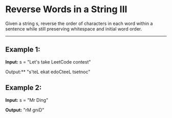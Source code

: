 # Reverse Words in a String III

Given a string s, reverse the order of characters in each word within a sentence while still preserving whitespace and initial word order.

---

## Example 1:

**Input:** s = "Let's take LeetCode contest"

Output:** "s'teL ekat edoCteeL tsetnoc"


## Example 2:

**Input:** s = "Mr Ding"

**Output:** "rM gniD"
 